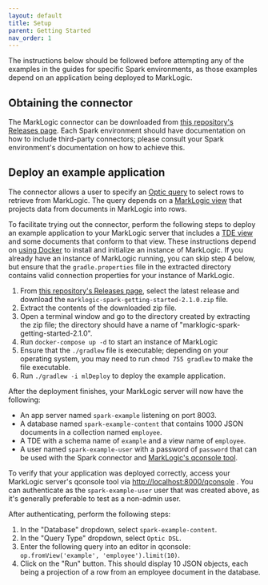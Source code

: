 ```yaml
---
layout: default
title: Setup
parent: Getting Started
nav_order: 1
---
```


The instructions below should be followed before attempting any of the examples in the guides for specific Spark 
environments, as those examples depend on an application being deployed to MarkLogic.

## Obtaining the connector

The MarkLogic connector can be downloaded from
[this repository's Releases page](https://github.com/marklogic/marklogic-spark-connector/releases). Each Spark 
environment should have documentation on how to include third-party connectors; please consult your Spark 
environment's documentation on how to achieve this.


## Deploy an example application

The connector allows a user to specify an
[Optic query](https://docs.marklogic.com/guide/app-dev/OpticAPI#id_46710) to select rows to retrieve from
MarkLogic. The query depends on a [MarkLogic view](https://docs.marklogic.com/guide/app-dev/OpticAPI#id_68685) that
projects data from documents in MarkLogic into rows.

To facilitate trying out the connector, perform the following steps to deploy an example application to your
MarkLogic server that includes a
[TDE view](https://docs.marklogic.com/guide/app-dev/TDE) and some documents that conform to that view. These instructions depend on 
[using Docker](https://docs.docker.com/get-docker/) to install and initialize an instance of MarkLogic. If you already
have an instance of MarkLogic running, you can skip step 4 below, but ensure that the `gradle.properties` file in the
extracted directory contains valid connection properties for your instance of MarkLogic.

1. From [this repository's Releases page](https://github.com/marklogic/marklogic-spark-connector/releases), select 
   the latest release and download the `marklogic-spark-getting-started-2.1.0.zip` file.
2. Extract the contents of the downloaded zip file. 
3. Open a terminal window and go to the directory created by extracting the zip file; the directory should have a 
   name of "marklogic-spark-getting-started-2.1.0".
4. Run `docker-compose up -d` to start an instance of MarkLogic
5. Ensure that the `./gradlew` file is executable; depending on your operating system, you may need to run
   `chmod 755 gradlew` to make the file executable.
6. Run `./gradlew -i mlDeploy` to deploy the example application.

After the deployment finishes, your MarkLogic server will now have the following:

- An app server named `spark-example` listening on port 8003.
- A database named `spark-example-content` that contains 1000 JSON documents in a collection named `employee`.
- A TDE with a schema name of `example` and a view name of `employee`.
- A user named `spark-example-user` with a password of `password` that can be used with the Spark connector and [MarkLogic's qconsole tool](https://docs.marklogic.com/guide/qconsole/intro).

To verify that your application was deployed correctly, access your MarkLogic server's qconsole tool 
via <http://localhost:8000/qconsole> . You can authenticate as the `spark-example-user` user that was created above, 
as it's generally preferable to test as a non-admin user. 

After authenticating, perform the following steps:

1. In the "Database" dropdown, select `spark-example-content`.
2. In the "Query Type" dropdown, select `Optic DSL`.
3. Enter the following query into an editor in qconsole: `op.fromView('example', 'employee').limit(10)`.
4. Click on the "Run" button. This should display 10 JSON objects, each being a projection of a row from an employee
   document in the database.
